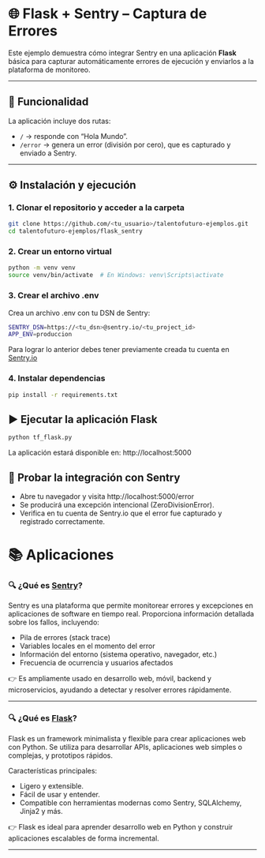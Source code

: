 # 🌐 Flask + Sentry – Captura de Errores

Este ejemplo demuestra cómo integrar Sentry en una aplicación **Flask** básica para capturar automáticamente errores de ejecución y enviarlos a la plataforma de monitoreo.

---

## 🚀 Funcionalidad

La aplicación incluye dos rutas:

- `/` → responde con “Hola Mundo”.
- `/error` → genera un error (división por cero), que es capturado y enviado a Sentry.

---

## ⚙️ Instalación y ejecución

### 1. Clonar el repositorio y acceder a la carpeta

```bash
git clone https://github.com/<tu_usuario>/talentofuturo-ejemplos.git
cd talentofuturo-ejemplos/flask_sentry
```

### 2. Crear un entorno virtual
```bash
python -m venv venv
source venv/bin/activate  # En Windows: venv\Scripts\activate
```

### 3. Crear el archivo .env
Crea un archivo .env con tu DSN de Sentry:
```bash
SENTRY_DSN=https://<tu_dsn>@sentry.io/<tu_project_id>
APP_ENV=produccion
```
Para lograr lo anterior debes tener previamente creada tu cuenta en [Sentry.io](https://sentry.io/)

### 4. Instalar dependencias
```bash
pip install -r requirements.txt
```

## ▶️ Ejecutar la aplicación Flask
```bash
python tf_flask.py
```
La aplicación estará disponible en: http://localhost:5000

## 🧪 Probar la integración con Sentry
- Abre tu navegador y visita http://localhost:5000/error
- Se producirá una excepción intencional (ZeroDivisionError).
- Verifica en tu cuenta de Sentry.io que el error fue capturado y registrado correctamente.

# 📚 Aplicaciones

### 🔍 ¿Qué es [Sentry](https://sentry.io/)?

Sentry es una plataforma que permite monitorear errores y excepciones en aplicaciones de software en tiempo real. Proporciona información detallada sobre los fallos, incluyendo:

- Pila de errores (stack trace)
- Variables locales en el momento del error
- Información del entorno (sistema operativo, navegador, etc.)
- Frecuencia de ocurrencia y usuarios afectados

👉 Es ampliamente usado en desarrollo web, móvil, backend y microservicios, ayudando a detectar y resolver errores rápidamente.

---

### 🔍 ¿Qué es [Flask](https://flask.palletsprojects.com/)?

Flask es un framework minimalista y flexible para crear aplicaciones web con Python. Se utiliza para desarrollar APIs, aplicaciones web simples o complejas, y prototipos rápidos.

Características principales:

- Ligero y extensible.
- Fácil de usar y entender.
- Compatible con herramientas modernas como Sentry, SQLAlchemy, Jinja2 y más.

👉 Flask es ideal para aprender desarrollo web en Python y construir aplicaciones escalables de forma incremental.

---







